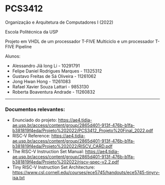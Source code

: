 # PCS3412
Organização e Arquitetura de Computadores I (2022)

Escola Politécnica da USP

Projeto em VHDL de um processador T-FIVE Multiciclo e um processador T-FIVE Pipeline

Alunos:
* Alessandro Jiã Iong Li - 10291791        
* Felipe Daniel Rodrigues Marques - 11325312
* Gustavo Freitas de Sá Oliveira - 11261062
* Jong Hwan Hong - 11261083
* Rafael Xavier Souza Lattari - 9853130
* Roberta Boaventura Andrade - 11260832

--------------------

### Documentos relevantes:

* Enunciado do projeto: https://ae4.tidia-ae.usp.br/access/content/group/2865d401-913f-476b-b1fa-b381819f4eda/Projeto%202022/PCS3412_Projeto%20Final_2022.pdf
* RISC-V Reference: https://ae4.tidia-ae.usp.br/access/content/group/2865d401-913f-476b-b1fa-b381819f4eda/Projeto%202022/RISCV_CARD.pdf
* The RISC-V Instruction Set Manual: https://ae4.tidia-ae.usp.br/access/content/group/2865d401-913f-476b-b1fa-b381819f4eda/Projeto%202022/riscv-spec-v2.2.pdf
* Tiny RISC-V Instruction Set Architecture: https://www.csl.cornell.edu/courses/ece5745/handouts/ece5745-tinyrv-isa.txt
